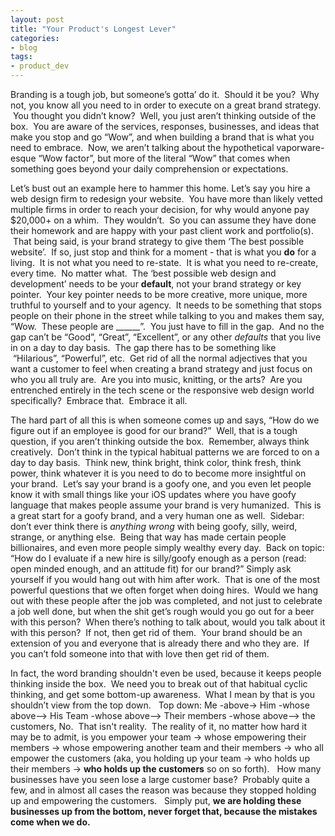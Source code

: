 ```yaml
---
layout: post
title: "Your Product's Longest Lever"
categories:
- blog
tags:
- product_dev
---
```


Branding is a tough job, but someone’s gotta’ do it. &nbsp;Should it be you? &nbsp;Why not, you know all you need to in order to execute on a great brand strategy. &nbsp;You thought you didn’t know? &nbsp;Well, you just aren’t thinking outside of the box. &nbsp;You are aware of the services, responses, businesses, and ideas that make you stop and go “Wow”, and when building a brand that is what you need to embrace. &nbsp;Now, we aren’t talking about the hypothetical vaporware-esque “Wow factor”, but more of the literal “Wow” that comes when something goes beyond your daily comprehension or expectations.&nbsp;

Let’s bust out an example here to hammer this home. Let’s say you hire a web design firm to redesign your website. &nbsp;You have more than likely vetted multiple firms in order to reach your decision, for why would anyone pay $20,000+ on a whim. &nbsp;They wouldn’t. &nbsp;So you can assume they have done their homework and are happy with your past client work and portfolio(s). &nbsp;That being said, is your brand strategy to give them ‘The best possible website’. &nbsp;If so, just stop and think for a moment - that is what you **do** for a living. &nbsp;It is not what you need to re-state. &nbsp;It is what you need to re-create, every time. &nbsp;No matter what. &nbsp;The ‘best possible web design and development’ needs to be your **default**, not your brand strategy or key pointer. &nbsp;Your key pointer needs to be more creative, more unique, more truthful to yourself and to your agency. &nbsp;It needs to be something that stops people on their phone in the street while talking to you and makes them say, “Wow. &nbsp;These people are ______”. &nbsp;You just have to fill in the gap. &nbsp;And no the gap can’t be “Good”, “Great”, “Excellent”, or any other *defaults* that you live in on a day to day basis. &nbsp;The gap there has to be something like &nbsp;“Hilarious”, “Powerful”, etc. &nbsp;Get rid of all the normal adjectives that you want a customer to feel when creating a brand strategy and just focus on who you all truly are. &nbsp;Are you into music, knitting, or the arts? &nbsp;Are you entrenched entirely in the tech scene or the responsive web design world specifically? &nbsp;Embrace that. &nbsp;Embrace it all. &nbsp;

The hard part of all this is when someone comes up and says, “How do we figure out if an employee is good for our brand?” &nbsp;Well, that is a tough question, if you aren’t thinking outside the box. &nbsp;Remember, always think creatively. &nbsp;Don’t think in the typical habitual patterns we are forced to on a day to day basis. &nbsp;Think new, think bright, think color, think fresh, think power, think whatever it is you need to do to become more insightful on your brand. &nbsp;Let’s say your brand is a goofy one, and you even let people know it with small things like your iOS updates where you have goofy language that makes people assume your brand is very humanized. &nbsp;This is a great start for a goofy brand, and a very human one as well. &nbsp;Sidebar: don’t ever think there is *anything wrong* with being goofy, silly, weird, strange, or anything else. &nbsp;Being that way has made certain people billionaires, and even more people simply wealthy every day. &nbsp;Back on topic: “How do I evaluate if a new hire is silly/goofy enough as a person (read: open minded enough, and an attitude fit) for our brand?” Simply ask yourself if you would hang out with him after work. &nbsp;That is one of the most powerful questions that we often forget when doing hires. &nbsp;Would we hang out with these people after the job was completed, and not just to celebrate a job well done, but when the shit get’s rough would you go out for a beer with this person? &nbsp;When there’s nothing to talk about, would you talk about it with this person? &nbsp;If not, then get rid of them. &nbsp;Your brand should be an extension of you and everyone that is already there and who they are. &nbsp;If you can’t fold someone into that with love then get rid of them. &nbsp;

In fact, the word branding shouldn't even be used, because it keeps people thinking inside the box. &nbsp;We need you to break out of that habitual cyclic thinking, and get some bottom-up awareness. &nbsp;What I mean by that is you shouldn’t view from the top down. &nbsp; Top down: Me -above-&gt; Him -whose above--&gt; His Team -whose above--&gt; Their members -whose above--&gt; the customers, No. &nbsp;That isn't reality. &nbsp;The reality of it, no matter how hard it may be to admit, is you empower your team -&gt; whose empowering their members -&gt; whose empowering another team and their members -&gt; who all empower the customers (aka, you holding up your team -&gt; who holds up their members -&gt; **who holds up the customers** so on so forth). &nbsp; How many businesses have you seen lose a large customer base? &nbsp;Probably quite a few, and in almost all cases the reason was because they stopped holding up and empowering the customers. &nbsp; Simply put, **we are holding these businesses up from the bottom, never forget that, because the mistakes come when we do.**